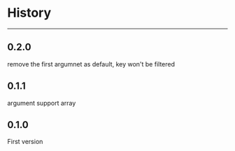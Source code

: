# History

---

## 0.2.0

remove the first argumnet as default, key won't be filtered

## 0.1.1

argument support array

## 0.1.0

First version

